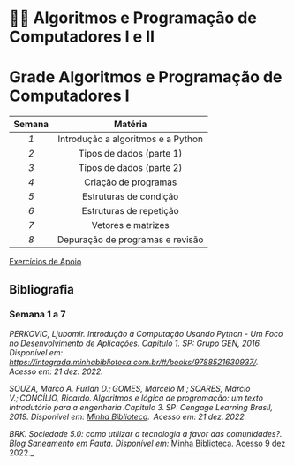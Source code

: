 # 👩‍💻 Algoritmos e Programação de Computadores I e II

# Grade Algoritmos e Programação de Computadores I

| **Semana** 	|             **Matéria**            	|
|:----------:	|:----------------------------------:	|
|     _1_    	| Introdução a algoritmos e a Python 	|
|     _2_    	|      Tipos de dados (parte 1)      	|
|     _3_    	|      Tipos de dados (parte 2)      	|
|     _4_    	|        Criação de programas        	|
|     _5_    	|       Estruturas de condição       	|
|     _6_    	|       Estruturas de repetição      	|
|     _7_    	|         Vetores e matrizes         	|
|     _8_    	|  Depuração de programas e revisão  	|

[Exercícios de Apoio](/Exercícios_apoio_I)

## Bibliografia 
### Semana 1 a 7
_PERKOVIC, Ljubomir. Introdução à Computação Usando Python - Um Foco no Desenvolvimento de Aplicações. Capítulo 1. SP: Grupo GEN, 2016.
Disponível em: https://integrada.minhabiblioteca.com.br/#/books/9788521630937/. Acesso em: 21 dez. 2022._

_SOUZA, Marco A. Furlan D.; GOMES, Marcelo M.; SOARES, Márcio V.; CONCÍLIO, Ricardo. Algoritmos e lógica de programação: um texto introdutório para a engenharia .Capitulo 3. SP: Cengage Learning Brasil, 2019.
Disponível em: [Minha Biblioteca](https://integrada.minhabiblioteca.com.br/#/books/9788522128150/).  Acesso em: 21 dez. 2022._

_BRK. Sociedade 5.0: como utilizar a tecnologia a favor das comunidades?. Blog Saneamento em Pauta.
Disponível em:_ [Minha Biblioteca](https://blog.brkambiental.com.br/sociedade-5-0/). Acesso 9 dez 2022._
